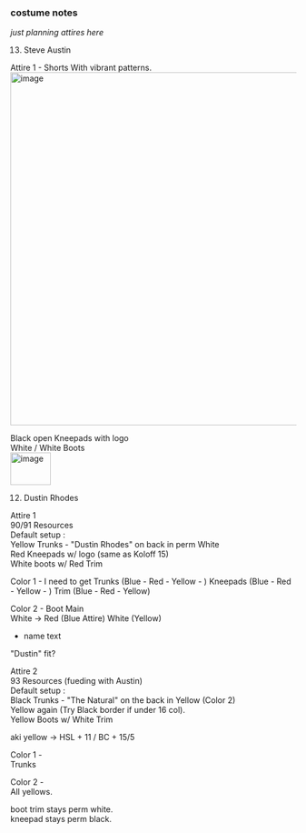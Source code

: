 ### costume notes

_just planning attires here_

13. Steve Austin

Attire 1 - Shorts With vibrant patterns.   
<img width="882" height="621" alt="image" src="https://github.com/user-attachments/assets/c0ef99ef-a352-4ca7-96fd-971502e0bbf8" />

Black open Kneepads with logo    
White / White Boots    
<img width="71" height="57" alt="image" src="https://github.com/user-attachments/assets/0820aefd-0615-4ec1-93f8-94c9f0c4f337" />








012. Dustin Rhodes

Attire 1    
90/91 Resources    
Default setup :     
Yellow Trunks - "Dustin Rhodes" on back in perm White    
Red Kneepads w/ logo (same as Koloff 15)    
White boots w/ Red Trim    

Color 1 - I need to get
Trunks (Blue - Red - Yellow - )
Kneepads (Blue - Red - Yellow - )
Trim (Blue - Red - Yellow)

Color 2 - Boot Main     
White -> Red (Blue Attire) White (Yellow)   
   + name text

"Dustin" fit?

Attire 2     
93 Resources (fueding with Austin)    
Default setup :    
Black Trunks - "The Natural" on the back in Yellow (Color 2)    
Yellow again (Try Black border if under 16 col).    
Yellow Boots w/ White Trim    

aki yellow -> HSL + 11 / BC + 15/5
    
Color 1 -    
Trunks    
    
Color 2 -     
All yellows.    
    
boot trim stays perm white.    
kneepad stays perm black.    


